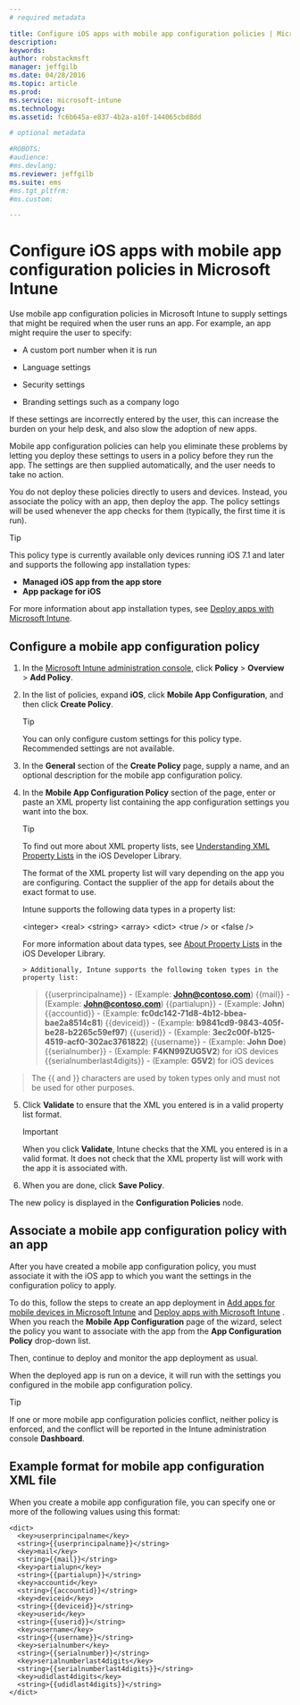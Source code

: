 ```yaml
---
# required metadata

title: Configure iOS apps with mobile app configuration policies | Microsoft Intune
description:
keywords:
author: robstackmsft
manager: jeffgilb
ms.date: 04/28/2016
ms.topic: article
ms.prod:
ms.service: microsoft-intune
ms.technology:
ms.assetid: fc6b645a-e837-4b2a-a10f-144065cbd8dd

# optional metadata

#ROBOTS:
#audience:
#ms.devlang:
ms.reviewer: jeffgilb
ms.suite: ems
#ms.tgt_pltfrm:
#ms.custom:

---
```


# Configure iOS apps with mobile app configuration policies in Microsoft Intune
Use mobile app configuration policies in Microsoft Intune to supply settings that might be required when the user runs an app. For example, an app might require the user to specify:

-   A custom port number when it is run

-   Language settings

-   Security settings

-   Branding settings such as a company logo

If these settings are incorrectly entered by the user, this can increase the burden on your help desk, and also slow the adoption of new apps.

Mobile app configuration policies can help you eliminate these problems by letting you deploy these settings to users in a policy before they run the app. The settings are then supplied automatically, and the user needs to take no action.

You do not deploy these policies directly to users and devices. Instead, you associate the policy with an app, then deploy the app. The policy settings will be used whenever the app checks for them (typically, the first time it is run).

> [!TIP]
> This policy type is currently available only devices running iOS 7.1 and later and supports the following app installation types:
> 
> -   **Managed iOS app from the app store**
> -   **App package for iOS**
> 
> For more information about app installation types, see [Deploy apps with Microsoft Intune](deploy-apps.md).

## Configure a mobile app configuration policy

1.  In the [Microsoft Intune administration console](https://manage.microsoft.com), click **Policy** &gt; **Overview** &gt; **Add Policy**.

2.  In the list of policies, expand **iOS**, click **Mobile App Configuration**, and then click **Create Policy**.

    > [!TIP]
    > You can only configure custom settings for this policy type. Recommended settings are not available.

3.  In the **General** section of the **Create Policy** page, supply a name, and an optional description for the mobile app configuration policy.

4.  In the **Mobile App Configuration Policy** section of the page, enter or paste an  XML property list containing the app configuration settings you want into the box.

    > [!TIP]
    > To find out more about XML property lists, see [Understanding XML Property Lists](https://developer.apple.com/library/ios/documentation/Cocoa/Conceptual/PropertyLists/UnderstandXMLPlist/UnderstandXMLPlist.html) in the iOS Developer Library.
    > 
    > The format of the XML property list will vary depending on the app you are configuring. Contact the supplier of the app for details about the exact format to use.
    > 
    > Intune supports the following data types in a property list:
    > 
    > &lt;integer&gt;
    > &lt;real&gt;
    > &lt;string&gt;
    > &lt;array&gt;
    > &lt;dict&gt;
    > &lt;true /&gt; or &lt;false /&gt;
    > 
    > For more information about data types, see [About Property Lists](https://developer.apple.com/library/ios/documentation/Cocoa/Conceptual/PropertyLists/AboutPropertyLists/AboutPropertyLists.html) in the iOS Developer Library.
    >
        > Additionally, Intune supports the following token types in the property list:
    >    
    > \{\{userprincipalname\}\} - (Example: **John@contoso.com**)
    > \{\{mail\}\} - (Example: **John@contoso.com**)
    > \{\{partialupn\}\} - (Example: **John**)
    > \{\{accountid\}\} - (Example: **fc0dc142-71d8-4b12-bbea-bae2a8514c81**)
    > \{\{deviceid\}\} - (Example: **b9841cd9-9843-405f-be28-b2265c59ef97**)
    > \{\{userid\}\} - (Example: **3ec2c00f-b125-4519-acf0-302ac3761822**)
    > \{\{username\}\} - (Example: **John Doe**)
    > \{\{serialnumber\}\} - (Example: **F4KN99ZUG5V2**) for iOS devices
    > \{\{serialnumberlast4digits\}\} - (Example: **G5V2**) for iOS devices
>
> The \{\{ and \}\} characters are used by token types only and must not be used for other purposes.




5.  Click **Validate** to ensure that the XML you entered is in a valid property list format.

    > [!IMPORTANT]
    > When you click **Validate**, Intune checks that the XML you entered is in a valid format. It does not check that the XML property list will work with the app it is associated with.

6.  When you are done, click **Save Policy**.

The new policy is displayed in the **Configuration Policies** node.

## Associate a mobile app configuration policy with an app
After you have created a mobile app configuration policy, you must associate it with the iOS app to which you want the settings in the configuration policy to apply.

To do this, follow the steps to create an app deployment in [Add apps for mobile devices in Microsoft Intune](add-apps-for-mobile-devices-in-microsoft-intune.md) and [Deploy apps with Microsoft Intune](deploy-apps-in-microsoft-intune.md) . When you reach the **Mobile App Configuration** page of the wizard, select the policy you want to associate with the app from the **App Configuration Policy** drop-down list.

Then, continue to deploy and monitor the app deployment as usual.

When the deployed app is run on a device, it will run with the settings you configured in the mobile app configuration policy.

> [!TIP]
> If one or more mobile app configuration policies conflict, neither policy is enforced, and the conflict will be reported in the Intune administration console **Dashboard**.

## Example format for mobile app configuration XML file

When you create a mobile app configuration file, you can specify one or more of the following values using this format:

```
<dict>
  <key>userprincipalname</key>
  <string>{{userprincipalname}}</string>
  <key>mail</key>
  <string>{{mail}}</string>
  <key>partialupn</key>
  <string>{{partialupn}}</string>
  <key>accountid</key>
  <string>{{accountid}}</string>
  <key>deviceid</key>
  <string>{{deviceid}}</string>
  <key>userid</key>
  <string>{{userid}}</string>
  <key>username</key>
  <string>{{username}}</string>
  <key>serialnumber</key>
  <string>{{serialnumber}}</string>
  <key>serialnumberlast4digits</key>
  <string>{{serialnumberlast4digits}}</string>
  <key>udidlast4digits</key>
  <string>{{udidlast4digits}}</string>
</dict>

```


